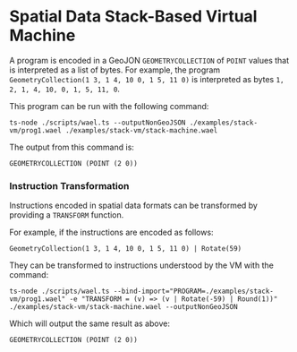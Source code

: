 # Spatial Data Stack-Based Virtual Machine 

A program is encoded in a GeoJON `GEOMETRYCOLLECTION` of `POINT` values that is interpreted as a list of bytes. For example, the program `GeometryCollection(1 3, 1 4, 10 0, 1 5, 11 0)` is interpreted as bytes `1, 2, 1, 4, 10, 0, 1, 5, 11, 0`.

This program can be run with the following command:
```
ts-node ./scripts/wael.ts --outputNonGeoJSON ./examples/stack-vm/prog1.wael ./examples/stack-vm/stack-machine.wael
```

The output from this command is:
```
GEOMETRYCOLLECTION (POINT (2 0))
```

### Instruction Transformation

Instructions encoded in spatial data formats can be transformed by providing a `TRANSFORM` function.

For example, if the instructions are encoded as follows:
```
GeometryCollection(1 3, 1 4, 10 0, 1 5, 11 0) | Rotate(59)
```

They can be transformed to instructions understood by the VM with the command:
```
ts-node ./scripts/wael.ts --bind-import="PROGRAM=./examples/stack-vm/prog1.wael" -e "TRANSFORM = (v) => (v | Rotate(-59) | Round(1))" ./examples/stack-vm/stack-machine.wael --outputNonGeoJSON
```

Which will output the same result as above:
```
GEOMETRYCOLLECTION (POINT (2 0))
```